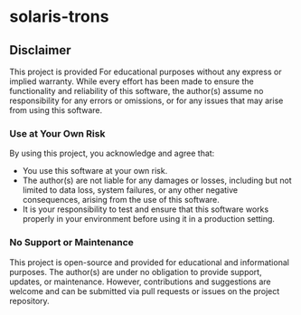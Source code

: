﻿# solaris-trons
## Disclaimer

This project is provided For educational purposes without any express or implied warranty. While every effort has been made to ensure the functionality and reliability of this software, the author(s) assume no responsibility for any errors or omissions, or for any issues that may arise from using this software.

### Use at Your Own Risk

By using this project, you acknowledge and agree that:
- You use this software at your own risk.
- The author(s) are not liable for any damages or losses, including but not limited to data loss, system failures, or any other negative consequences, arising from the use of this software.
- It is your responsibility to test and ensure that this software works properly in your environment before using it in a production setting.

### No Support or Maintenance

This project is open-source and provided for educational and informational purposes. The author(s) are under no obligation to provide support, updates, or maintenance. However, contributions and suggestions are welcome and can be submitted via pull requests or issues on the project repository.
